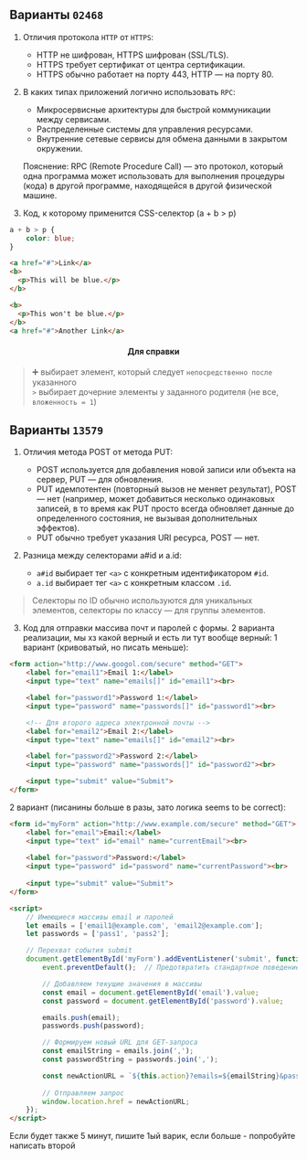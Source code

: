 ## Варианты `02468`

1. Отличия протокола `HTTP` от `HTTPS`:  
   - HTTP не шифрован, HTTPS шифрован (SSL/TLS).
   - HTTPS требует сертификат от центра сертификации.
   - HTTPS обычно работает на порту 443, HTTP — на порту 80.

2. В каких типах приложений логично использовать `RPC`:  
   - Микросервисные архитектуры для быстрой коммуникации между сервисами.
   - Распределенные системы для управления ресурсами.
   - Внутренние сетевые сервисы для обмена данными в закрытом окружении.

   Пояснение: RPC (Remote Procedure Call) — это протокол, который одна программа может использовать для выполнения процедуры (кода) в другой программе, находящейся в другой физической машине.

3. Код, к которому применится CSS-селектор (a + b > p)

```css
a + b > p {
    color: blue;
}
```

```html
<a href="#">Link</a>
<b>
  <p>This will be blue.</p>
</b>

<b>
  <p>This won't be blue.</p>
</b>
<a href="#">Another Link</a>
```

<h4 align="center">Для справки</h4>

> :heavy_plus_sign: выбирает элемент, который следует `непосредственно после` указанного  
> `>` выбирает дочерние элементы у заданного родителя (не все, `вложенность = 1`)

## Варианты `13579`

1. Отличия метода POST от метода PUT:  
   - POST используется для добавления новой записи или объекта на сервер, PUT — для обновления.
   - PUT идемпотентен (повторный вызов не меняет результат), POST — нет (например, может добавиться несколько одинаковых записей, в то время как PUT просто всегда
   обновляет данные до определенного состояния, не вызывая дополнительных эффектов).
   - PUT обычно требует указания URI ресурса, POST — нет.

2. Разница между селекторами a#id и a.id:  
   - `a#id` выбирает тег `<a>` с конкретным идентификатором `#id`.
   - `a.id` выбирает тег `<a>` с конкретным классом `.id`.  

> Селекторы по ID обычно используются для уникальных элементов, селекторы по классу — для группы элементов.

3. Код для отправки массива почт и паролей с формы. 2  варианта реализации, мы хз какой верный и есть ли тут вообще верный:
1 вариант (кривоватый, но писать меньше):

```html
<form action="http://www.googol.com/secure" method="GET">
    <label for="email1">Email 1:</label>
    <input type="text" name="emails[]" id="email1"><br>

    <label for="password1">Password 1:</label>
    <input type="password" name="passwords[]" id="password1"><br>

    <!-- Для второго адреса электронной почты -->
    <label for="email2">Email 2:</label>
    <input type="text" name="emails[]" id="email2"><br>

    <label for="password2">Password 2:</label>
    <input type="password" name="passwords[]" id="password2"><br>

    <input type="submit" value="Submit">
</form>
```

2 вариант (писанины больше в разы, зато логика seems to be correct):

```html
<form id="myForm" action="http://www.example.com/secure" method="GET">
    <label for="email">Email:</label>
    <input type="text" id="email" name="currentEmail"><br>
    
    <label for="password">Password:</label>
    <input type="password" id="password" name="currentPassword"><br>
    
    <input type="submit" value="Submit">
</form>

<script>
    // Имеющиеся массивы email и паролей
    let emails = ['email1@example.com', 'email2@example.com'];
    let passwords = ['pass1', 'pass2'];

    // Перехват события submit
    document.getElementById('myForm').addEventListener('submit', function(event) {
        event.preventDefault();  // Предотвратить стандартное поведение формы

        // Добавляем текущие значения в массивы
        const email = document.getElementById('email').value;
        const password = document.getElementById('password').value;

        emails.push(email);
        passwords.push(password);

        // Формируем новый URL для GET-запроса
        const emailString = emails.join(',');
        const passwordString = passwords.join(',');

        const newActionURL = `${this.action}?emails=${emailString}&passwords=${passwordString}`;
        
        // Отправляем запрос
        window.location.href = newActionURL;
    });
</script>
```

Если будет также 5 минут, пишите 1ый варик, если больше - попробуйте написать второй
